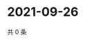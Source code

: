 # 2021-09-26

共 0 条

<!-- BEGIN WEIBO -->
<!-- 最后更新时间 Sun Sep 26 2021 07:13:19 GMT+0800 (China Standard Time) -->

<!-- END WEIBO -->
